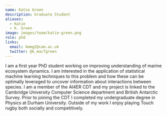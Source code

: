 ```yaml
---
name: Katie Green
description: Graduate Student
aliases:
  - Katie
  - K. Green
image: images/team/katie-green.png
role: phd
links:
  email: kmmg2@cam.ac.uk
  twitter: @k_macfgreen
---
```

I am a first year PhD student working on improving understanding of marine ecosystem dynamics. 
I am interested in the application of statistical machine learning techniques to this problem and how 
these can be optimally leveraged to uncover information about interactions between species. 
I am a member of the AI4ER CDT and my project is linked to the Cambridge University Computer Science 
department and British Antarctic Survey. Prior to joining the CDT I completed my undergraduate degree in Physics at Durham University. 
Outside of my work I enjoy playing Touch rugby both socially and competitively.
